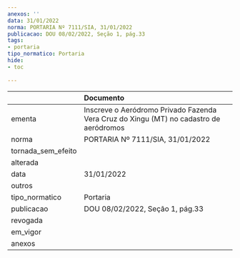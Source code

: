 ```yaml
---
anexos: ''
data: 31/01/2022
norma: PORTARIA Nº 7111/SIA, 31/01/2022
publicacao: DOU 08/02/2022, Seção 1, pág.33
tags:
- portaria
tipo_normatico: Portaria
hide: 
- toc 
 
---
```


|                    | Documento                                                                              |
|:-------------------|:---------------------------------------------------------------------------------------|
| ementa             | Inscreve o Aeródromo Privado Fazenda Vera Cruz do Xingu (MT) no cadastro de aeródromos |
| norma              | PORTARIA Nº 7111/SIA, 31/01/2022                                                       |
| tornada_sem_efeito |                                                                                        |
| alterada           |                                                                                        |
| data               | 31/01/2022                                                                             |
| outros             |                                                                                        |
| tipo_normatico     | Portaria                                                                               |
| publicacao         | DOU 08/02/2022, Seção 1, pág.33                                                        |
| revogada           |                                                                                        |
| em_vigor           |                                                                                        |
| anexos             |                                                                                        |